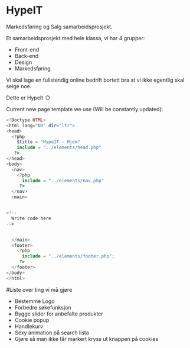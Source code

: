 # HypeIT
Markedsføring og Salg samarbeidsprosjekt.


Et samarbeidsprosjekt med hele klassa, vi har 4 grupper:
 - Front-end
 - Back-end
 - Design
 - Markedsføring

Vi skal lage en fullstendig online bedrift bortett bra at vi ikke egentlig skal selge noe.

Dette er HypeIt :D



Current new page template we use (Will be constantly updated):
```php
<!Doctype HTML>
<html lang="NB" dir="ltr">
<head>
  <?php
    $title = "HypeIT - Hjem"
    include = "../elements/head.php"
   ?>
</head>
<body>
  <nav>
    <?php
      include = "../elements/nav.php"
     ?>
  </nav>
  <main>


<!--
  Write code here
-->


  </main>
  <footer>
    <?php
      include = "../elements/footer.php";
     ?>
  </footer>
</body>
</html>

```

#Liste over ting vi må gjøre

 - Bestemme Logo
 - Forbedre søkefunksjon
 - Bygge slider for anbefalte produkter
 - Cookie popup
 - Handlekurv
 - Sexy animation på search lista
 - Gjøre så man ikke får markert kryss ut knappen på cookies
